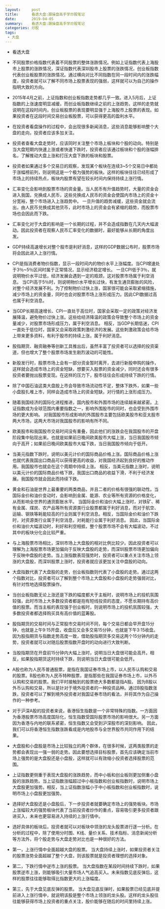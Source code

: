 ```yaml
---
layout:     post
title:      看透大盘:跟操盘高手学炒股笔记
date:       2019-04-05
summary:    看透大盘:跟操盘高手学炒股笔记
categories: 炒股
tags:
 - 大盘
---
```


- 看透大盘

- 不同股票价格指数代表着不同股票的整体涨跌情况。例如上证指数代表上海股市上股票的涨跌情况，深证指数代表深圳股市上股票的涨跌情况，创业板指数代表创业板股票的涨跌情况。通过横向对比不同指数在同一段时间内的涨跌幅度，投资者就可以了解不同市场上股票表现的强弱，这样就可以为自己的操作指明大致的方向。

- 2015年4月之前，上证指数和创业板指数走势都几乎一致。进入5月后，上证指数的上涨速度明显减缓，而创业板指数继续之前的上涨趋势。这样的走势就说明在这段时间内，创业板股票的表现要明显强于上海股市上股票的表现。如果投资者在这段时间交易创业板股票，可以获得更高的盈利水平。

- 在投资者看盘操作的过程中，会出现很多新闻消息，这些消息能够影响整个大盘的走向，投资者应该多加关注。

- 投资者查看大盘走势时，应该同时关注整个市场上板块和个股的动向。特别是当大盘短期内快速上涨或者快速下跌时，投资者应该通过板块和个股的涨幅排名，了解推动大盘上涨和打压大盘下跌的板块和股票。

- 投资者如果通过多个交易日的观察，发现某个板块在连续3~5个交易日中都处于涨幅榜前列，则说明这是一个极为强势的板块。这样的板块往往已经形成了市场上的持续热点，板块内股票有望在较长时间内保持持续上涨行情。

- 汇率变化会影响到股票市场的资金量。当人民币有升值趋势时，大量的资金会进入我国，兑换成人民币，这些兑换成人民币的资金会使国内市场上的资金十分宽裕，整个市场进入上涨趋势中。 一旦升值的趋势减缓，这些资金就会流出，由人民币兑换成其他货币，此时市场上的资金会有紧缩的趋势，而股票市场也会因此而下跌。

- 汇率变化对于大盘的影响是一个长期的过程，并不会造成指数在几天内大幅波动。因此投资者在观察人民币汇率变化的数据时，最好能够从长期的角度出发。

- GDP持续高速增长对整个股市是利好消息，这样的GDP数据公布时，股票市场将会因此进入上涨行情。

- CPI是指消费者物价指数，显示一段时间内的物价水平上涨幅度。当CPI增速处于3％~5％区间时属于正常情况，显示经济稳定增长。 一旦CPI低于3％，就说明物价水平过低，经济发展会遇到一定的瓶颈，这对股票市场属于利空消息。 当CPI高于5％时，则说明物价水平增长过快，有发生通货膨胀的风险，对整个经济发展不利。为了控制物价过快上涨，国家很可能会采取紧缩措施，减少市场上的资金量，同时也会对股票市场上涨形成压力。因此CPI数据过高也属于利空消息。

- 当GDP长期高速增长、CPI一直处于高位时，国家会采取一定的政策对经济发展降温，避免物价过快上涨。这些给经济降温的政策会导致整个市场上的资金量减少，对股票市场形成压力，属于利空消息。 相反，当GDP长期低迷，CPI一直处于低位时，国家又会采取政策刺激经济的发展。这些刺激政策会给市场上带来更多资料，有利于股市的持续上涨，属于利好消息。

- 股指期货、融资融券等创新工具推出后，虽然丰富了投资者可以选择的投资渠道，但也增大了整个股票市场发生剧烈波动的可能性。

- 新股发行时，股票市场上会有一部分资金暂时离开，去进行新股申购的操作，这样就会造成市场上的资金短缺，想要买入股票的资金减少，同时还会有很多投资者要抛出股票变现。在这样的压力下，股市往往会形成持续下跌的行情。

- 除了中国石油这类大盘股上市会导致市场流动性不足，整体下跌外，如果一些小盘股扎堆上市，同样会造成市场上的资金短缺，对行情的上涨形成压力。

- 随着我国经济的国际化进程推进，国内股市和外围市场的连续越来越紧密。上证指数成为全球范围内重要指数之一，影响外围股市的同时，也会受到外围市场的更大影响。 对我国股市形成影响的外围股市主要包括欧美股市和亚太股市两大市场，这两大市场对我国股市的影响有所不同。

- 欧美股市和我国股市交易时间没有重叠，因此他们的涨跌会在我国股市的开盘阶段集中贴现出来。也就是如果前日晚间欧美股市大幅上涨，当日我国股市倾向于高开；如果前日晚间欧美股市大幅下跌，当日我国股市倾向于低开。

- 当美元指数下跌时，说明以美元计价的国际商品价格上涨。国际商品价格上涨也就代表我国出口商品可以获得更高的收益，对我国经济起到良好的推动作用。我国股市也就会在这个周期中持续上涨。 相反，当美元指数上涨时，说明以美元计价的国际商品价格下跌，我国出口商品的收益下滑，不利于经济发展。我国股市就会因此而持续下跌。

- 黄金和石油是世界上最重要的两类商品，并且二者的价格有很强的联动性。当国际金价和油价变动时，会影响到金属、能源、农业等所有资源的价格变化，从而影响全世界的通货膨胀水平。 当国际金价和油价大幅上涨时，对铁矿、稀有金属、煤炭、农产品等所有资源类行业股票都属于利好消息，而对于航空、运输、钢铁等耗能较高的行业则属于利空消息。相反，当国际金价和油价下跌时，对资源类行业属于利空消息，对耗能行业属于利好消息。 因此，当国际金价和油价大幅波动时，利好和利空相抵，整个股票市场不会有大幅波动，不过其中的板块分化会比较严重。

- 与上海股票市场相比，深圳市场上大盘股的相对比例比较少。因此投资者可以理解为上海股票市场更加偏向于反映大盘股的走势，而深圳股票市场更加偏向于反映中盘股的走势。当上涨指数表现强势时，投资者可以重点关注市场上领涨的大盘股，而深圳股票上涨时，投资者就应该更加关注中盘股的动向。

- 大盘指数代表了大盘股的走势，创业板指数则代表了小盘股的走势。通过这两个指数对比，投资者可以了解到整个市场上大盘股和小盘股的走势强弱对比，有针对性地选择股票操作。

- 当创业板指数无论上涨还是下跌的幅度都大于主板时，说明市场上的投机氛围较强，此时市场上大多数投资者都是抱有短线投资的态度，不愿长期持有高价值的股票。而当主板的表现强于创业板时，则说明市场上的投机氛围较强，大多数投资者都选择购买具有高价值的蓝筹股。

- 股指期货的交易时间与正常股市交易时间不同，每个交易日都会早开盘15分钟，也就是上午9:15开盘，收盘后又会多交易15分钟，也就是下午3:15收盘。因为股指期货与指数走势高度一致，借助股指期货多交易这两个15分钟内的走势，投资者就可以对随后股票指数开盘时的动向进行大致判断。

- 当股指期货在开盘前15分钟内大幅上涨时，说明当日大盘很可能会高开。相反，如果股指期货这时持续下跌，则说明当日大盘很可能会低开。

- A股也称为人民币普通股票，是指在我国证券市场上市，以人民币认购和交易的股票。B股也称为人民币特种股票，是指那些在我国证券市场上市，以外币认购和交易的股票。我们平时接触到的股票绝大多数都是指A股。 因为B股以外币认购和交易，所以是针对于境外投资者的一种投资品种。通过B股指数涨跌，投资者可以了解到境外投资者对我国证券市场的看法，并将其作为自己操作的一种参考。

- 对于沪深A股的投资者来说，香港恒生指数是一个非常特殊的指数。一方面因为香港股票市场高度国际化，恒生指数受国际股票市场的影响很大。另一方面因为香港与内地的联系紧密，恒生指数又会受到沪深股市的深刻影响。 因此，我们可以将香港恒生指数涨跌看成是内地股市与全世界股市共同作用下的结果。

- 大盘股和小盘股是市场上比较独立的两个群体，在很多时候，这两类股票的走势都会表现出一强一弱的走势。因此要想选择目标股票，首先应该确定当前市场上强势的是大盘股还是小盘股，这样就可以有效缩小投资者选择股票的范围。

- 上证指数更侧重于表现大盘股的涨跌趋势，而中小板和创业板则更加侧重小盘股的涨跌趋势。当上证指数涨幅超过中小板指数和创业板指数时，说明市场上大盘股更加强势。相反，当上证指数涨幅小于中小板指数和创业板指数时，说明市场上小盘股更加强势。

- 选择好大盘股还是小盘股后，下一步投资者就要确定市场上的强势板块。市场上涨幅较大的强势板块代表了当前投资者炒作的重点，容易吸引更多投资者跟进买入，未来也更容易进入持续的上涨行情中。

- 选好具体的板块后，投资者就可以对板块中领涨的龙头股票进行逐一分析。在分析的过程中，除了使用分时图、K线、量价关系、技术指标、消息新闻分析等方法外，将个股走势与大盘走势对比也是一种很好的方法。

- 第一，上涨行情中全面超越大盘的股票。 当大盘持续上涨时，如果投资者关注的股票涨势全面超越了整个大盘，则该股票就是投资者理想的选择对象。

- 第二，下跌行情中逆市上涨的股票。 当大盘指数在某段时间持续下跌时，如果股票逆市上涨，则能够吸引大量市场人气追高买入。未来指数见底反弹后，这样的股票往往能够取得比指数更大的上涨幅度。

- 第三，先于大盘见底反弹的股票。 当大盘见底反弹时，如果股票已经见底并提前进入上涨行情中，就说明该股是整个市场上领涨的龙头股。这样的龙头股往往能够获得市场上投资者的重点关注，股价能够在随后的时间里持续上涨。

